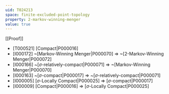 ```yaml
---
uid: T024213
space: finite-excluded-point-topology
property: 2-markov-winning-menger
value: true
---
```

[[Proof]]

* [T000521] [Compact|P000016]
* [I000172] ~[Markov-Winning Menger|P000070] => ~[2-Markov-Winning Menger|P000072]
* [I000166] ~[$\sigma$-relatively-compact|P000071] => ~[Markov-Winning Menger|P000070]
* [I000163] ~[$\sigma$-compact|P000017] => ~[$\sigma$-relatively-compact|P000071]
* [I000005] [$\sigma$-Locally Compact|P000025] => [$\sigma$-compact|P000017]
* [I000009] [Compact|P000016] => [$\sigma$-Locally Compact|P000025]


